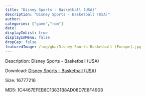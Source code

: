 ```yaml
---
title: "Disney Sports - Basketball (USA)"
description: "Disney Sports - Basketball (USA)"
author: 
categories: ["game","rom"]
date: 
displayInList: true
displayInMenu: false
dropCap: false
featuredImage: /img/gba/Disney Sports Basketball [Europe].jpg
---
```


Description: Disney Sports - Basketball (USA)

Download: <a style="text-decoration:underline;" href="https://mega.nz/#!aWBW2SbR!uUnPRHO83TrQe349z_PQbaiFL9oArTk6ZE4nFtB2ZN8" target = "_blank" rel = "nofollow" > Disney Sports - Basketball (USA)</a>

Size: 16777216

MD5: 1C4467EFEB8C13831B8AD08D7E8F4908

